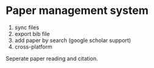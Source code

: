 # Paper management system

1. sync files
2. export bib file
3. add paper by search (google scholar support)
4. cross-platform

Seperate paper reading and citation.
